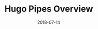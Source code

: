 ---
title: Hugo Pipes Overview
date: 2018-07-14
publishdate: 2018-07-14
categories: [asset management]
keywords: []
menu:
  docs:
    parent: "pipes"
    weight: 10
weight: 10
sections_weight: 10
---
